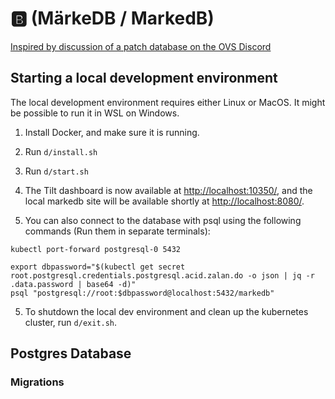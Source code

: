 # 🅱️ (MärkeDB / MarkedB)

[Inspired by discussion of a patch database on the OVS Discord](https://discord.com/channels/950003255952433202/1030562619112816731/1180188833745219707)

## Starting a local development environment
The local development environment requires either Linux or MacOS. It might be possible to run it in WSL on Windows.
1. Install Docker, and make sure it is running.
2. Run `d/install.sh`
3. Run `d/start.sh`
4. The Tilt dashboard is now available at [http://localhost:10350/](http://localhost:10350/),
and the local markedb site will be available shortly at [http://localhost:8080/](http://localhost:8080/).   

5. You can also connect to the database with psql using the following commands (Run them in separate terminals):
```commandline
kubectl port-forward postgresql-0 5432
```
```commandline
export dbpassword="$(kubectl get secret root.postgresql.credentials.postgresql.acid.zalan.do -o json | jq -r .data.password | base64 -d)"
psql "postgresql://root:$dbpassword@localhost:5432/markedb"
```
5. To shutdown the local dev environment and clean up the kubernetes cluster, run `d/exit.sh`.

## Postgres Database

### Migrations
